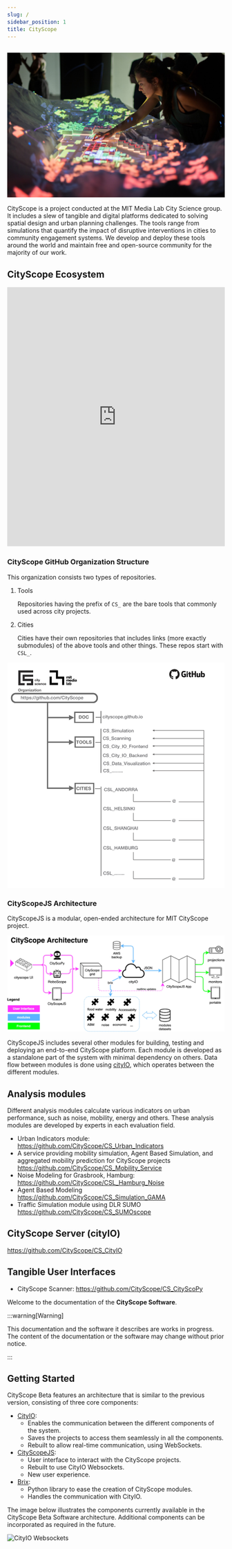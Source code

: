 ```yaml
---
slug: /
sidebar_position: 1
title: CityScope
---
```


##

![CityScope in Andorra. Photo: Ariel Noyman](img/cs_an.jpg)

CityScope is a project conducted at the MIT Media Lab City Science group. It includes a slew of tangible and digital platforms dedicated to solving spatial design and urban planning challenges. The tools range from simulations that quantify the impact of disruptive interventions in cities to community engagement systems. We develop and deploy these tools around the world and maintain free and open-source community for the majority of our work.

## CityScope Ecosystem

<iframe width="100%" height="600" src="https://www.youtube.com/embed/o71Ab4cJ1uA" frameborder="0" allow="accelerometer; autoplay; clipboard-write; encrypted-media; gyroscope; picture-in-picture" allowfullscreen></iframe>

### CityScope GitHub Organization Structure

This organization consists two types of repositories.

1. Tools

   Repositories having the prefix of `CS_` are the bare tools that commonly used across city projects.

2. Cities

   Cities have their own repositories that includes links (more exactly submodules) of the above tools and other things. These repos start with `CSL_`.

![CityScope in Andorra. Photo: Ariel Noyman](img/Github_CS_Organization_diagram.png)

### CityScopeJS Architecture

CityScopeJS is a modular, open-ended architecture for MIT CityScope project.

![CityScopeJS Architecture](img/CityScopeJS_arch.jpg)

CityScopeJS includes several other modules for building, testing and deploying an end-to-end CityScope platform. Each module is developed as a standalone part of the system with minimal dependency on others. Data flow between modules is done using [cityIO](https://cityio.media.mit.edu), which operates between the different modules.

## Analysis modules

Different analysis modules calculate various indicators on urban performance, such as noise, mobility, energy and others. These analysis modules are developed by experts in each evaluation field.

- Urban Indicators module: https://github.com/CityScope/CS_Urban_Indicators
- A service providing mobility simulation, Agent Based Simulation, and aggregated mobility prediction for CityScope projects https://github.com/CityScope/CS_Mobility_Service
- Noise Modeling for Grasbrook, Hamburg: https://github.com/CityScope/CSL_Hamburg_Noise
- Agent Based Modeling https://github.com/CityScope/CS_Simulation_GAMA
- Traffic Simulation module using DLR SUMO https://github.com/CityScope/CS_SUMOscope

## CityScope Server (cityIO)

https://github.com/CityScope/CS_CityIO

## Tangible User Interfaces

- CityScope Scanner: https://github.com/CityScope/CS_CityScoPy

Welcome to the documentation of the **CityScope Software**.

:::warning[Warning]

This documentation and the software it describes are works in progress. The content of the documentation or the software may change without prior notice.

:::

## Getting Started

CityScope Beta features an architecture that is similar to the previous version, consisting of three core components:

- [CityIO](https://github.com/CityScope/CS_CityIO/):
  - Enables the communication between the different components of the system.
  - Saves the projects to access them seamlessly in all the components.
  - Rebuilt to allow real-time communication, using WebSockets.
- [CityScopeJS](https://github.com/CityScope/CS_cityscopeJS/):
  - User interface to interact with the CityScope projects.
  - Rebuilt to use CityIO Websockets.
  - New user experience.
- [Brix](https://github.com/CityScope/CS_Brix/):
  - Python library to ease the creation of CityScope modules.
  - Handles the communication with CityIO.

The image below illustrates the components currently available in the CityScope Beta Software architecture. Additional components can be incorporated as required in the future.

![CityIO Websockets](/img/CityScopeJS_arch-fbcfe17353a25c81f7465768449446e7.jpg)
